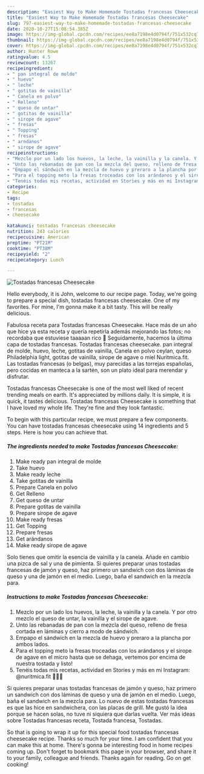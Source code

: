 ```yaml
---
description: "Easiest Way to Make Homemade Tostadas francesas Cheesecake"
title: "Easiest Way to Make Homemade Tostadas francesas Cheesecake"
slug: 797-easiest-way-to-make-homemade-tostadas-francesas-cheesecake
date: 2020-10-27T15:08:54.385Z
image: https://img-global.cpcdn.com/recipes/ee8a7198e4d0794f/751x532cq70/tostadas-francesas-cheesecake-foto-principal.jpg
thumbnail: https://img-global.cpcdn.com/recipes/ee8a7198e4d0794f/751x532cq70/tostadas-francesas-cheesecake-foto-principal.jpg
cover: https://img-global.cpcdn.com/recipes/ee8a7198e4d0794f/751x532cq70/tostadas-francesas-cheesecake-foto-principal.jpg
author: Hunter Rowe
ratingvalue: 4.5
reviewcount: 13267
recipeingredient:
- " pan integral de molde"
- " huevo"
- " leche"
- " gotitas de vainilla"
- " Canela en polvo"
- " Relleno"
- " queso de untar"
- " gotitas de vainilla"
- " sirope de agave"
- " fresas"
- " Topping"
- " fresas"
- " arndanos"
- " sirope de agave"
recipeinstructions:
- "Mezclo por un lado los huevos, la leche, la vainilla y la canela. Y por otro mezclo el queso de untar, la vainilla y el sirope de agave."
- "Unto las rebanadas de pan con la mezcla del queso, relleno de fresa cortada en láminas y cierro a modo de sándwich."
- "Empapo el sándwich en la mezcla de huevo y preraro a la plancha por ambos lados."
- "Para el topping meto la fresas troceadas con los arándanos y el sirope de agave en el micro hasta que se dehaga, vertemos por encima de nuestra tostada y listo!"
- "Tenéis todas mis recetas, actividad en Stories y más en mi Instagram: @nuritmica.fit 🤸🏾‍♀️"
categories:
- Recipe
tags:
- tostadas
- francesas
- cheesecake

katakunci: tostadas francesas cheesecake 
nutrition: 243 calories
recipecuisine: American
preptime: "PT21M"
cooktime: "PT38M"
recipeyield: "2"
recipecategory: Lunch

---
```



![Tostadas francesas Cheesecake](https://img-global.cpcdn.com/recipes/ee8a7198e4d0794f/751x532cq70/tostadas-francesas-cheesecake-foto-principal.jpg)

Hello everybody, it is John, welcome to our recipe page. Today, we're going to prepare a special dish, tostadas francesas cheesecake. One of my favorites. For mine, I'm gonna make it a bit tasty. This will be really delicious.

Fabulosa receta para Tostadas francesas Cheesecake. Hace más de un año que hice ya esta receta y quería repetirla además mejorando las fotos; no recordaba que estuviese taaaaan rico 🤤 Seguidamente, hacemos la última capa de tostadas francesas. Tostadas francesas cheesecake. pan integral de molde, huevo, leche, gotitas de vainilla, Canela en polvo ceylan, queso Philadelphia light, gotitas de vainilla, sirope de agave o miel Nuritmica.fit. Las tostadas francesas (o belgas), muy parecidas a las torrejas españolas, pero cocidas en manteca a la sartén, son un plato ideal para merendar y disfrutar.

Tostadas francesas Cheesecake is one of the most well liked of recent trending meals on earth. It's appreciated by millions daily. It is simple, it is quick, it tastes delicious. Tostadas francesas Cheesecake is something that I have loved my whole life. They're fine and they look fantastic.


To begin with this particular recipe, we must prepare a few components. You can have tostadas francesas cheesecake using 14 ingredients and 5 steps. Here is how you can achieve that.

<!--inarticleads1-->

##### The ingredients needed to make Tostadas francesas Cheesecake:

1. Make ready  pan integral de molde
1. Take  huevo
1. Make ready  leche
1. Take  gotitas de vainilla
1. Prepare  Canela en polvo
1. Get  Relleno
1. Get  queso de untar
1. Prepare  gotitas de vainilla
1. Prepare  sirope de agave
1. Make ready  fresas
1. Get  Topping
1. Prepare  fresas
1. Get  arándanos
1. Make ready  sirope de agave


Solo tienes que omitir la esencia de vainilla y la canela. Añade en cambio una pizca de sal y una de pimienta. Si quieres preparar unas tostadas francesas de jamón y queso, haz primero un sandwich con dos láminas de queso y una de jamón en el medio. Luego, baña el sandwich en la mezcla para. 

<!--inarticleads2-->

##### Instructions to make Tostadas francesas Cheesecake:

1. Mezclo por un lado los huevos, la leche, la vainilla y la canela. Y por otro mezclo el queso de untar, la vainilla y el sirope de agave.
1. Unto las rebanadas de pan con la mezcla del queso, relleno de fresa cortada en láminas y cierro a modo de sándwich.
1. Empapo el sándwich en la mezcla de huevo y preraro a la plancha por ambos lados.
1. Para el topping meto la fresas troceadas con los arándanos y el sirope de agave en el micro hasta que se dehaga, vertemos por encima de nuestra tostada y listo!
1. Tenéis todas mis recetas, actividad en Stories y más en mi Instagram: @nuritmica.fit 🤸🏾‍♀️


Si quieres preparar unas tostadas francesas de jamón y queso, haz primero un sandwich con dos láminas de queso y una de jamón en el medio. Luego, baña el sandwich en la mezcla para. Lo nuevo de estas tostadas francesas es que las hice en sandwichera, con las placas de grill. Me gustó la idea porque se hacen solas, no tuve ni siquiera que darlas vuelta. Ver más ideas sobre Tostadas francesas receta, Tostada francesa, Tostadas. 

So that is going to wrap it up for this special food tostadas francesas cheesecake recipe. Thanks so much for your time. I am confident that you can make this at home. There's gonna be interesting food in home recipes coming up. Don't forget to bookmark this page in your browser, and share it to your family, colleague and friends. Thanks again for reading. Go on get cooking!
